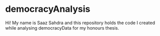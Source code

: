 # democracyAnalysis

Hi! My name is Saaz Sahdra and this repository holds the code I created while analysing democracyData for my honours thesis. 
